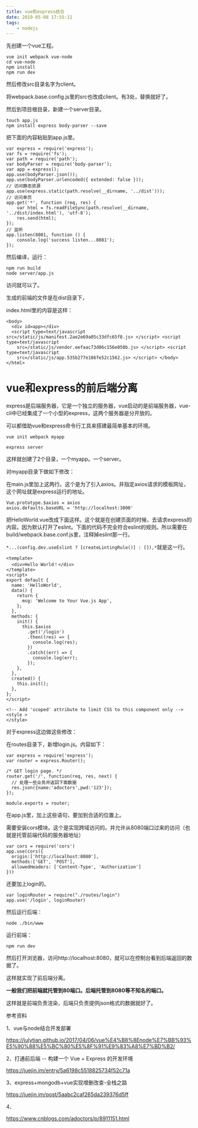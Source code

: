 ```yaml
---
title: vue和express结合
date: 2019-05-08 17:55:11
tags:
	- nodejs
---
```




先创建一个vue工程。

```
vue init webpack vue-node
cd vue-node
npm install
npm run dev
```

然后修改src目录名字为client。

将webpack.base.config.js里的src也改成client。有3处，替换就好了。

然后到项目根目录，新建一个server目录。

```
touch app.js
npm install express body-parser --save
```

把下面的内容粘贴到app.js里。

```
var express = require('express');
var fs = require('fs');
var path = require('path');
var bodyParser = require('body-parser');
var app = express();
app.use(bodyParser.json());
app.use(bodyParser.urlencoded({ extended: false }));
// 访问静态资源
app.use(express.static(path.resolve(__dirname, '../dist')));
// 访问单页
app.get('*', function (req, res) {
    var html = fs.readFileSync(path.resolve(__dirname, '../dist/index.html'), 'utf-8');
    res.send(html);
});
// 监听
app.listen(8081, function () {
    console.log('success listen...8081');
});
```

然后编译，运行：

```
npm run build       
node server/app.js
```

访问就可以了。

生成的前端的文件是在dist目录下，

index.html里的内容是这样：

```
<body>
  <div id=app></div>
  <script type=text/javascript src=/static/js/manifest.2ae2e69a05c33dfc65f8.js> </script> <script type=text/javascript
    src=/static/js/vendor.eefaac73d06c156e050b.js> </script> <script type=text/javascript
    src=/static/js/app.535b277e186fe52c1562.js> </script> </body> </html>
```



# vue和express的前后端分离

express是后端服务器，它是一个独立的服务器，vue启动的是前端服务器，vue-cli中已经集成了一个小型的express，这两个服务器是分开放的。

可以都借助vue和express命令行工具来搭建最简单基本的环境。

```
vue init webpack myapp
```

```
express server
```

这样就创建了2个目录，一个myapp。一个server。

对myapp目录下做如下修改：

在main.js里加上这两行。这个是为了引入axios。并指定axios请求的模板网址，这个网址就是express运行的地址。

```
Vue.prototype.$axios = axios
axios.defaults.baseURL = 'http://localhost:3000'
```

把HelloWorld.vue改成下面这样。这个就是在创建页面的时候，去请求express的内容。因为默认打开了eslint。下面的代码不完全符合eslint的规则。所以需要在build/webpack.base.conf.js里，注释掉eslint那一行。

`*...(config.dev.useEslint ? [createLintingRule()] : []),*`就是这一行。

```
<template>
  <div>Hello World！</div>
</template>
<script>
export default {
  name: 'HelloWorld',
  data() {
    return {
      msg: 'Welcome to Your Vue.js App',
    };
  },
  methods: {
    init() {
      this.$axios
        .get('/login')
        .then((res) => {
          console.log(res);
        })
        .catch((err) => {
          console.log(err);
        });
    },
  },
  created() {
    this.init();
  },
};
</script>

<!-- Add 'scoped' attribute to limit CSS to this component only -->
<style >
</style>
```



对于express这边做这些修改：

在routes目录下，新增login.js。内容如下：

```
var express = require('express');
var router = express.Router();

/* GET login page. */
router.get('/', function(req, res, next) {
  // 处理一些业务并返回下面数据
  res.json({name:'adoctors',pwd:'123'});
});

module.exports = router;
```

在app.js里，加上这些语句，要加到合适的位置上。

需要安装cors模块。这个是实现跨域访问的。并允许从8080端口过来的访问（也就是托管前端代码的服务器地址）

```
var cors = require('cors')
app.use(cors({
  origin:['http://localhost:8080'],
  methods:['GET', 'POST'],
  allowedHeaders: ['Content-Type', 'Authorization']
}))
```

还要加上login的。

```
var loginRouter = require("./routes/login")
app.use('/login', loginRouter)
```

然后运行后端：

```
node ./bin/www
```

运行前端：

```
npm run dev
```

然后打开浏览器，访问http://localhost:8080，就可以在控制台看到后端返回的数据了。

这样就实现了前后端分离。

**一般我们把前端就托管到80端口。后端托管到8080等不知名的端口。**

这样就是前端负责渲染，后端只负责提供json格式的数据就好了。





参考资料

1、vue与node结合开发部署

https://julytian.github.io/2017/04/06/vue%E4%B8%8Enode%E7%BB%93%E5%90%88%E5%BC%80%E5%8F%91%E9%83%A8%E7%BD%B2/

2、打通前后端 -- 构建一个 Vue + Express 的开发环境

https://juejin.im/entry/5a6198c5518825734f52c71a

3、express+mongodb+vue实现增删改查-全栈之路

https://juejin.im/post/5aabc2caf265da239376d5ff

4、

https://www.cnblogs.com/adoctors/p/8911151.html